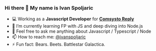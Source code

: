 ### Hi there 👋 My name is Ivan Spoljaric


- 💻 Working as a **Javascript Developer** for **[Comsysto Reply](https://comsystoreply.de/)**
- 🌱 I’m currently learning FP with JS and deep diving into Node.js
- 💬 Feel free to ask me anything about Javascript / Typescript / Node  
- 📫 How to reach me: [@ivanspoljaric](https://www.linkedin.com/in/ivan-špoljarić-2206a184)
- ⚡ Fun fact: Bears. Beets. Battlestar Galactica.
